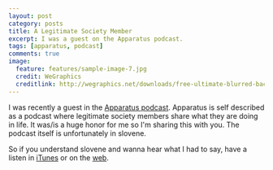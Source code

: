 ```yaml
---
layout: post
category: posts
title: A Legitimate Society Member
excerpt: I was a guest on the Apparatus podcast.
tags: [apparatus, podcast]
comments: true
image:
  feature: features/sample-image-7.jpg
  credit: WeGraphics
  creditlink: http://wegraphics.net/downloads/free-ultimate-blurred-background-pack/
---
```


I was recently a guest in the [Apparatus podcast](http://apparatus.si/). Apparatus is self described as a podcast where legitimate society members share what they are doing in life. It was/is a huge honor for me so I'm sharing this with you. The podcast itself is unfortunately in slovene.

So if you understand slovene and wanna hear what I had to say, have a listen in [iTunes](https://itunes.apple.com/si/podcast/apparatus/id586188053) or on the [web](http://apparatus.si/miha-rekar/).
